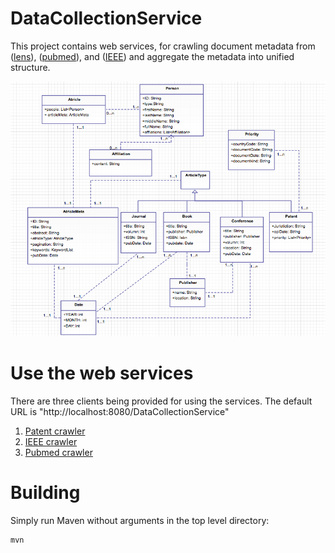 DataCollectionService
=============
This project contains web services, for crawling document metadata from ([lens](http://www.lens.org/lens/)), ([pubmed](http://www.ncbi.nlm.nih.gov/pubmed/)), and ([IEEE](http://ieeexplore.ieee.org/Xplore/home.jsp)) and aggregate the metadata into unified structure.  

![alt tag](https://github.com/wwhou/pubmedservice/blob/master/articleStructure.png)

# Use the web services

There are three clients being provided for using the services. The default URL is "http://localhost:8080/DataCollectionService"

1. [ Patent crawler](https://github.com/wwhou/pubmedservice/blob/master/DataCollectionService/src/main/java/org/IEEE/client/IEEEClient.java) 
2. [IEEE crawler](https://github.com/wwhou/pubmedservice/blob/master/DataCollectionService/src/main/java/org/lens/client/PatentClient.java)
3. [Pubmed crawler](https://github.com/wwhou/pubmedservice/blob/master/DataCollectionService/src/main/java/org/pubMed/client/PubMedClient.java)

# Building

Simply run Maven without arguments in the top level directory:

    mvn
